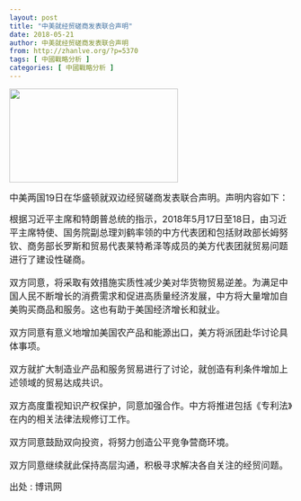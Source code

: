 ```yaml
---
layout: post
title: "中美就经贸磋商发表联合声明"
date: 2018-05-21
author: 中美就经贸磋商发表联合声明
from: http://zhanlve.org/?p=5370
tags: [ 中國戰略分析 ]
categories: [ 中國戰略分析 ]
---
```


<div id="entry">
 <div class="at-above-post addthis_tool" data-url="http://zhanlve.org/?p=5370">
 </div>
 <p>
 </p>
 <p>
  <img class="aligncenter wp-image-5371 size-medium" height="167" sizes="(max-width: 300px) 100vw, 300px" src="http://zhanlve.org/wp-content/uploads/2018/05/ed051fa215ae40ea8e69265c2a08e2be-300x167.jpeg" srcset="http://zhanlve.org/wp-content/uploads/2018/05/ed051fa215ae40ea8e69265c2a08e2be-300x167.jpeg 300w, http://zhanlve.org/wp-content/uploads/2018/05/ed051fa215ae40ea8e69265c2a08e2be-768x426.jpeg 768w, http://zhanlve.org/wp-content/uploads/2018/05/ed051fa215ae40ea8e69265c2a08e2be.jpeg 980w" width="300"/>
 </p>
 <p>
 </p>
 <p>
  <span style="font-size: 12pt;">
   中美两国19日在华盛顿就双边经贸磋商发表联合声明。声明内容如下：
  </span>
 </p>
 <p>
  <span style="font-size: 12pt;">
   根据习近平主席和特朗普总统的指示，2018年5月17日至18日，由习近平主席特使、国务院副总理刘鹤率领的中方代表团和包括财政部长姆努钦、商务部长罗斯和贸易代表莱特希泽等成员的美方代表团就贸易问题进行了建设性磋商。
  </span>
  <br/>
  <span style="font-size: 12pt;">
  </span>
  <br/>
  <span style="font-size: 12pt;">
   双方同意，将采取有效措施实质性减少美对华货物贸易逆差。为满足中国人民不断增长的消费需求和促进高质量经济发展，中方将大量增加自美购买商品和服务。这也有助于美国经济增长和就业。
  </span>
  <br/>
  <span style="font-size: 12pt;">
  </span>
  <br/>
  <span style="font-size: 12pt;">
   双方同意有意义地增加美国农产品和能源出口，美方将派团赴华讨论具体事项。
  </span>
  <br/>
  <span style="font-size: 12pt;">
  </span>
  <br/>
  <span style="font-size: 12pt;">
   双方就扩大制造业产品和服务贸易进行了讨论，就创造有利条件增加上述领域的贸易达成共识。
  </span>
  <br/>
  <span style="font-size: 12pt;">
  </span>
  <br/>
  <span style="font-size: 12pt;">
   双方高度重视知识产权保护，同意加强合作。中方将推进包括《专利法》在内的相关法律法规修订工作。
  </span>
  <br/>
  <span style="font-size: 12pt;">
  </span>
  <br/>
  <span style="font-size: 12pt;">
   双方同意鼓励双向投资，将努力创造公平竞争营商环境。
  </span>
  <br/>
  <span style="font-size: 12pt;">
  </span>
  <br/>
  <span style="font-size: 12pt;">
   双方同意继续就此保持高层沟通，积极寻求解决各自关注的经贸问题。
  </span>
 </p>
 <p>
 </p>
 <p>
  <span style="font-size: 12pt;">
   出处 : 博讯网
  </span>
 </p>
 <p>
 </p>
 <!-- AddThis Advanced Settings above via filter on the_content -->
 <!-- AddThis Advanced Settings below via filter on the_content -->
 <!-- AddThis Advanced Settings generic via filter on the_content -->
 <!-- AddThis Share Buttons above via filter on the_content -->
 <!-- AddThis Share Buttons below via filter on the_content -->
 <div class="at-below-post addthis_tool" data-url="http://zhanlve.org/?p=5370">
 </div>
 <!-- AddThis Share Buttons generic via filter on the_content -->
</div>


